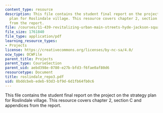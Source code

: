 ```yaml
---
content_type: resource
description: This file contains the student final report on the project on the strategy
  plan for Roslindale village. This resource covers chapter 2, section C and appendices
  from the report.
file: /courses/11-439-revitalizing-urban-main-streets-hyde-jackson-square-roslindale-square-boston-spring-2005/8bddcbebedeb93d3bf9d6d1fb64fb0c6_roslindale_repo3.pdf
file_size: 1761840
file_type: application/pdf
learning_resource_types:
- Projects
license: https://creativecommons.org/licenses/by-nc-sa/4.0/
ocw_type: OCWFile
parent_title: Projects
parent_type: CourseSection
parent_uid: aebd398e-0780-e27b-bfd3-f6fae0af80d6
resourcetype: Document
title: roslindale_repo3.pdf
uid: 8bddcbeb-edeb-93d3-bf9d-6d1fb64fb0c6
---
```

This file contains the student final report on the project on the strategy plan for Roslindale village. This resource covers chapter 2, section C and appendices from the report.
